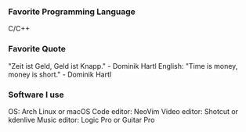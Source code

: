 
### Favorite Programming Language
C/C++
### Favorite Quote
"Zeit ist Geld, Geld ist Knapp." - Dominik Hartl
English: "Time is money, money is short." - Dominik Hartl
### Software I use
OS: Arch Linux or macOS
Code editor: NeoVim
Video editor: Shotcut or kdenlive
Music editor: Logic Pro or Guitar Pro
